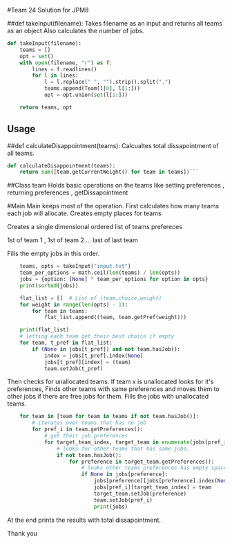 #Team 24 Solution for JPM8

##def takeInput(filename):
Takes filename as an input and returns all teams as an object
Also calculates the number of jobs.

```python
def takeInput(filename):
    teams = []
    opt = set()
    with open(filename, "r") as f:
        lines = f.readlines()
        for l in lines:
            l = l.replace(" ", "").strip().split(",")
            teams.append(Team(l[0], l[1:]))
            opt = opt.union(set(l[1:]))

    return teams, opt
```

## Usage



##def calculateDisappointment(teams):
Calcualtes total dissapointment of all teams.

```python
def calculateDisappointment(teams):
    return sum([team.getCurrentWeight() for team in teams])```
```
##Class team 
Holds basic operations on the teams 
like setting preferences , returning preferences , getDissapointment

#Main
Main keeps most of the operation.
First calculates how many teams each job will allocate.
Creates empty places for teams

Creates a single dimensional ordered list of teams prefereces

1st of team 1 , 1st of team 2 ... last of last team

Fills the empty jobs in this order.


```python
    teams, opts = takeInput("input.txt")
    team_per_options = math.ceil(len(teams) / len(opts))
    jobs = {option: [None] * team_per_options for option in opts}
    print(sorted(jobs))

    flat_list = []  # List of (team,choice,weight)
    for weight in range(len(opts) - 1):
        for team in teams:
            flat_list.append((team, team.getPref(weight)))

    print(flat_list)
    # letting each team get their best choice if empty
    for team, t_pref in flat_list:
        if (None in jobs[t_pref]) and not team.hasJob():
            index = jobs[t_pref].index(None)
            jobs[t_pref][index] = (team)
            team.setJob(t_pref)
```
Then checks for unallocated teams. If team x is unallocated looks for it's preferences,
Finds other teams with same preferences and moves them to other jobs if there are free jobs for them.
Fills the jobs with unallocated teams.

```python
    for team in [team for team in teams if not team.hasJob()]:
        # iterates over teams that has no job
        for pref_i in team.getPreferences():
            # get their job preferences
            for target_team_index, target_team in enumerate(jobs[pref_i]):
                # looks for other teams that has same jobs.
                if not team.hasJob():
                    for preference in target_team.getPreferences():
                        # looks other teams preferences has empty space so it can move them there.
                        if None in jobs[preference]:
                            jobs[preference][jobs[preference].index(None)] = (target_team)
                            jobs[pref_i][target_team_index] = team
                            target_team.setJob(preference)
                            team.setJob(pref_i)
                            print(jobs)

```
At the end prints the results with total dissapointment.

Thank you
